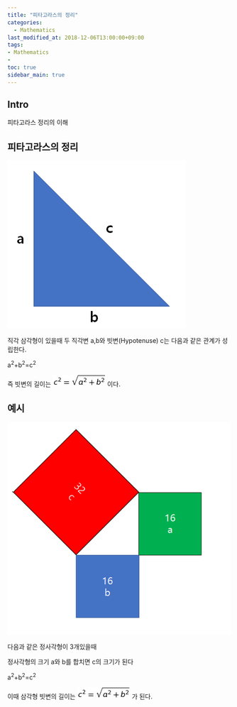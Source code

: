 ```yaml
---
title: "피타고라스의 정리"
categories: 
  - Mathematics
last_modified_at: 2018-12-06T13:00:00+09:00
tags:
- Mathematics
- 
toc: true
sidebar_main: true
---
```


## Intro

피타고라스 정리의 이해



## 피타고라스의 정리

![1](https://github.com/lesslate/lesslate.github.io/blob/master/assets/img/Mathematics/Pythagorean/1.png?raw=true)

직각 삼각형이 있을때 두 직각변 a,b와 빗변(Hypotenuse) c는 다음과 같은 관계가 성립한다.

a<sup>2</sup>+b<sup>2</sup>=c<sup>2</sup>

즉 빗변의 길이는 ![4](https://github.com/lesslate/lesslate.github.io/blob/master/assets/img/Mathematics/Pythagorean/4.png?raw=true) 이다.

## 예시

![2](https://github.com/lesslate/lesslate.github.io/blob/master/assets/img/Mathematics/Pythagorean/2.png?raw=true)

다음과 같은 정사각형이 3개있을때 


정사각형의 크기 a와 b를 합치면 c의 크기가 된다

a<sup>2</sup>+b<sup>2</sup>=c<sup>2</sup>

이때 삼각형 빗변의 길이는 ![5](https://github.com/lesslate/lesslate.github.io/blob/master/assets/img/Mathematics/Pythagorean/4.png?raw=true) 가 된다.
    





